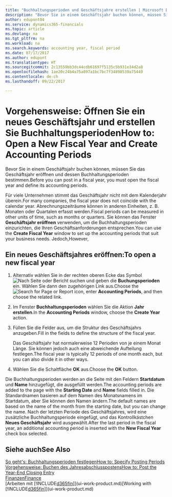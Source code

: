 ```yaml
---
title: "Buchhaltungsperioden und Geschäftsjahre erstellen | Microsoft Docs"
description: "Bevor Sie in einem Geschäftsjahr buchen können, müssen Sie das Geschäftsjahr eröffnen und dessen Buchhaltungsperioden bestimmen."
author: edupont04
ms.service: dynamics365-financials
ms.topic: article
ms.devlang: na
ms.tgt_pltfrm: na
ms.workload: na
ms.search.keywords: accounting year, fiscal period
ms.date: 07/17/2017
ms.author: edupont
ms.translationtype: HT
ms.sourcegitcommit: 2c13559bb3dc44cdb61697f5135c5b931e34d2a8
ms.openlocfilehash: 1ae20c24b4a75a897a1bc7bc7f34898539a75449
ms.contentlocale: de-ch
ms.lasthandoff: 09/22/2017

---
```

# <a name="how-to-open-a-new-fiscal-year-and-create-accounting-periods"></a><span data-ttu-id="a6770-103">Vorgehensweise: Öffnen Sie ein neues Geschäftsjahr und erstellen Sie Buchhaltungsperioden</span><span class="sxs-lookup"><span data-stu-id="a6770-103">How to: Open a New Fiscal Year and Create Accounting Periods</span></span>
<span data-ttu-id="a6770-104">Bevor Sie in einem Geschäftsjahr buchen können, müssen Sie das Geschäftsjahr eröffnen und dessen Buchhaltungsperioden bestimmen.</span><span class="sxs-lookup"><span data-stu-id="a6770-104">Before you can post in a fiscal year, you must open the fiscal year and define its accounting periods.</span></span>  

<span data-ttu-id="a6770-105">Für viele Unternehmen stimmt das Geschäftsjahr nicht mit dem Kalenderjahr überein.</span><span class="sxs-lookup"><span data-stu-id="a6770-105">For many companies, the fiscal year does not coincide with the calendar year.</span></span> <span data-ttu-id="a6770-106">Abrechnungszeiträume können in anderen Einheiten, z. B. Monaten oder Quartalen erfasst werden.</span><span class="sxs-lookup"><span data-stu-id="a6770-106">Fiscal periods can be measured in other units of time, such as months or quarters.</span></span> <span data-ttu-id="a6770-107">Sie können das Fenster **Geschäftsjahr eröffnen** verwenden, um die Buchhaltungsperioden einzurichten, die Ihren Geschäftsanforderungen entsprechen.</span><span class="sxs-lookup"><span data-stu-id="a6770-107">You can use the **Create Fiscal Year** window to set up the accounting periods that suit your business needs.</span></span> <span data-ttu-id="a6770-108">Jedoch,</span><span class="sxs-lookup"><span data-stu-id="a6770-108">However,</span></span>   

## <a name="to-open-a-new-fiscal-year"></a><span data-ttu-id="a6770-109">Ein neues Geschäftsjahres eröffnen:</span><span class="sxs-lookup"><span data-stu-id="a6770-109">To open a new fiscal year</span></span>
1. <span data-ttu-id="a6770-110">Alternativ wählen Sie in der rechten oberen Ecke das Symbol ![Nach Seite oder Bericht suchen](media/ui-search/search_small.png "Nach Seite oder Bericht suchen") und geben die **Buchungsperioden** ein. Wählen Sie dann den zugehörigen Link aus.</span><span class="sxs-lookup"><span data-stu-id="a6770-110">Choose the ![Search for Page or Report](media/ui-search/search_small.png "Search for Page or Report icon") icon, enter **Accounting Periods**, and then choose the related link.</span></span>
2. <span data-ttu-id="a6770-111">Im Fenster **Buchhaltungsperioden** wählen Sie die Aktion **Jahr erstellen**.</span><span class="sxs-lookup"><span data-stu-id="a6770-111">In the **Accounting Periods** window, choose the **Create Year** action.</span></span>
3. <span data-ttu-id="a6770-112">Füllen Sie die Felder aus, um die Struktur des Geschäftsjahrs anzugeben.</span><span class="sxs-lookup"><span data-stu-id="a6770-112">Fill in the fields to define the structure of the fiscal year.</span></span>

    <span data-ttu-id="a6770-113">Das Geschäftsjahr hat normalerweise 12 Perioden von je einem Monat Länge. Sie können jedoch auch eine abweichende Aufteilung festlegen.</span><span class="sxs-lookup"><span data-stu-id="a6770-113">The fiscal year is typically 12 periods of one month each, but you can also divide it in other ways.</span></span>
4. <span data-ttu-id="a6770-114">Wählen Sie die Schaltfläche **OK** aus.</span><span class="sxs-lookup"><span data-stu-id="a6770-114">Choose the **OK** button.</span></span>

<span data-ttu-id="a6770-115">Die Buchhaltungsperioden werden an die Seite mit den Feldern **Startdatum** und **Name** hinzugefügt, die ausgefüllt werden.</span><span class="sxs-lookup"><span data-stu-id="a6770-115">The accounting periods are added to the page with the **Starting Date** and **Name** fields filled in.</span></span> <span data-ttu-id="a6770-116">Die Standardnamen basieren auf dem Namen des Monatsnamens im Startdatum, aber Sie können den Namen ändern.</span><span class="sxs-lookup"><span data-stu-id="a6770-116">The default names are based on the name of the month from the starting date, but you can change the name.</span></span> <span data-ttu-id="a6770-117">Nach der letzten Periode des Geschäftsjahres, wird eine zusätzliche Buchhaltungsperiode eingefügt, und das Kontrollkästchen **Neues Geschäftsjahr** wird ausgewählt.</span><span class="sxs-lookup"><span data-stu-id="a6770-117">After the last period in the fiscal year, an additional accounting period is inserted with the **New Fiscal Year** check box selected.</span></span>  


## <a name="see-also"></a><span data-ttu-id="a6770-118">Siehe auch</span><span class="sxs-lookup"><span data-stu-id="a6770-118">See Also</span></span>
[<span data-ttu-id="a6770-119">So geht's: Buchhaltungsperioden festlegen</span><span class="sxs-lookup"><span data-stu-id="a6770-119">How to: Specify Posting Periods</span></span>](finance-how-specify-posting-periods.md)  
[<span data-ttu-id="a6770-120">Vorgehensweise: Buchen des Jahresabschlusspostens</span><span class="sxs-lookup"><span data-stu-id="a6770-120">How to: Post the Year-End Closing Entry</span></span>](year-how-post-year-end-close-entry.md)  
[<span data-ttu-id="a6770-121">Finanzen</span><span class="sxs-lookup"><span data-stu-id="a6770-121">Finance</span></span>](finance.md)  
<span data-ttu-id="a6770-122">[Arbeiten mit [!INCLUDE[d365fin](includes/d365fin_md.md)]](ui-work-product.md)</span><span class="sxs-lookup"><span data-stu-id="a6770-122">[Working with [!INCLUDE[d365fin](includes/d365fin_md.md)]](ui-work-product.md)</span></span>

